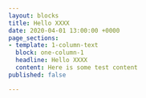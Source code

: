 ```yaml
---
layout: blocks
title: Hello XXXX
date: 2020-04-01 13:00:00 +0000
page_sections:
- template: 1-column-text
  block: one-column-1
  headline: Hello XXXX
  content: Here is some test content
published: false

---
```

